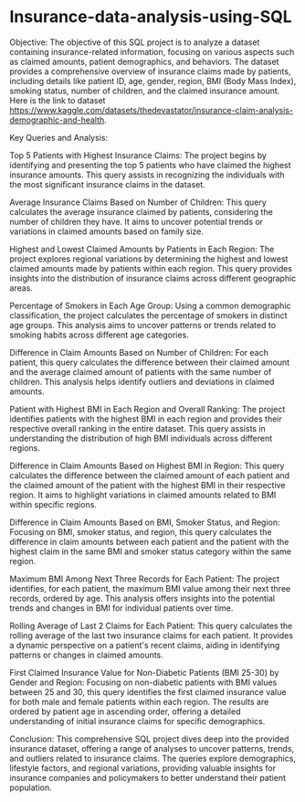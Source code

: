 # Insurance-data-analysis-using-SQL

Objective:
The objective of this SQL project is to analyze a dataset containing insurance-related information, focusing on various aspects such as claimed amounts, patient demographics, and behaviors. The dataset provides a comprehensive overview of insurance claims made by patients, including details like patient ID, age, gender, region, BMI (Body Mass Index), smoking status, number of children, and the claimed insurance amount. Here is the link to dataset https://www.kaggle.com/datasets/thedevastator/insurance-claim-analysis-demographic-and-health.

Key Queries and Analysis:

Top 5 Patients with Highest Insurance Claims:
The project begins by identifying and presenting the top 5 patients who have claimed the highest insurance amounts. This query assists in recognizing the individuals with the most significant insurance claims in the dataset.

Average Insurance Claims Based on Number of Children:
This query calculates the average insurance claimed by patients, considering the number of children they have. It aims to uncover potential trends or variations in claimed amounts based on family size.

Highest and Lowest Claimed Amounts by Patients in Each Region:
The project explores regional variations by determining the highest and lowest claimed amounts made by patients within each region. This query provides insights into the distribution of insurance claims across different geographic areas.

Percentage of Smokers in Each Age Group:
Using a common demographic classification, the project calculates the percentage of smokers in distinct age groups. This analysis aims to uncover patterns or trends related to smoking habits across different age categories.

Difference in Claim Amounts Based on Number of Children:
For each patient, this query calculates the difference between their claimed amount and the average claimed amount of patients with the same number of children. This analysis helps identify outliers and deviations in claimed amounts.

Patient with Highest BMI in Each Region and Overall Ranking:
The project identifies patients with the highest BMI in each region and provides their respective overall ranking in the entire dataset. This query assists in understanding the distribution of high BMI individuals across different regions.

Difference in Claim Amounts Based on Highest BMI in Region:
This query calculates the difference between the claimed amount of each patient and the claimed amount of the patient with the highest BMI in their respective region. It aims to highlight variations in claimed amounts related to BMI within specific regions.

Difference in Claim Amounts Based on BMI, Smoker Status, and Region:
Focusing on BMI, smoker status, and region, this query calculates the difference in claim amounts between each patient and the patient with the highest claim in the same BMI and smoker status category within the same region.

Maximum BMI Among Next Three Records for Each Patient:
The project identifies, for each patient, the maximum BMI value among their next three records, ordered by age. This analysis offers insights into the potential trends and changes in BMI for individual patients over time.

Rolling Average of Last 2 Claims for Each Patient:
This query calculates the rolling average of the last two insurance claims for each patient. It provides a dynamic perspective on a patient's recent claims, aiding in identifying patterns or changes in claimed amounts.

First Claimed Insurance Value for Non-Diabetic Patients (BMI 25-30) by Gender and Region:
Focusing on non-diabetic patients with BMI values between 25 and 30, this query identifies the first claimed insurance value for both male and female patients within each region. The results are ordered by patient age in ascending order, offering a detailed understanding of initial insurance claims for specific demographics.

Conclusion:
This comprehensive SQL project dives deep into the provided insurance dataset, offering a range of analyses to uncover patterns, trends, and outliers related to insurance claims. The queries explore demographics, lifestyle factors, and regional variations, providing valuable insights for insurance companies and policymakers to better understand their patient population.





